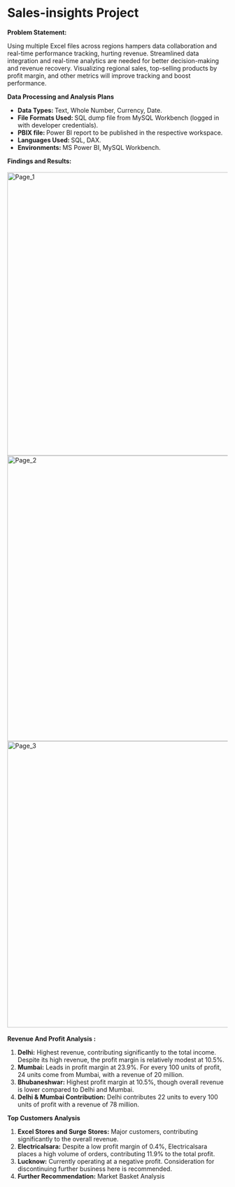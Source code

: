 # Sales-insights Project
<b>Problem Statement:</b> 

Using multiple Excel files across regions hampers data collaboration and real-time performance tracking, hurting revenue. Streamlined data integration and real-time analytics are needed for better decision-making and revenue recovery. Visualizing regional sales, top-selling products by profit margin, and other metrics will improve tracking and boost performance.

<b>Data Processing and Analysis Plans</b> <br />
<ul>
<li><b>Data Types: </b>Text, Whole Number, Currency, Date.</li>
<li><b>File Formats Used: </b>SQL dump file from MySQL Workbench (logged in with developer credentials). </li>
<li><b>PBIX file: </b> Power BI report to be published in the respective workspace. </li>
<li><b>Languages Used: </b>SQL, DAX. </li>
<li><b>Environments: </b>MS Power BI, MySQL Workbench. </li>
</ul>
<b> Findings and Results: </b> <br />
<br />
<img width="647" alt="Page_1" src="https://github.com/user-attachments/assets/dcdc8609-d2a7-481d-ae0f-67d92eb698ef"><br />
<img width="652" alt="Page_2" src="https://github.com/user-attachments/assets/c7700f1c-69ed-475b-af3a-8d3efad0a42e"><br />
<img width="654" alt="Page_3" src="https://github.com/user-attachments/assets/82e6d15d-06b5-4382-abbd-41229196f2c8">
<br/>
<br/>
<b> Revenue And Profit Analysis : </b>

<ol>
  <li><b>Delhi:</b> Highest revenue, contributing significantly to the total income. Despite its high revenue, the profit margin is relatively modest at 10.5%.</li>
  <li><b>Mumbai:</b> Leads in profit margin at 23.9%. For every 100 units of profit, 24 units come from Mumbai, with a revenue of 20 million.</li>
  <li><b>Bhubaneshwar:</b> Highest profit margin at 10.5%, though overall revenue is lower compared to Delhi and Mumbai.</li>
  <li><b>Delhi & Mumbai Contribution:</b> Delhi contributes 22 units to every 100 units of profit with a revenue of 78 million.</li>
</ol>

<b>  Top Customers Analysis</b> <br />

<ol>
  <li><b>Excel Stores and Surge Stores:</b> Major customers, contributing significantly to the overall revenue.</li>
  <li><b>Electricalsara:</b> Despite a low profit margin of 0.4%, Electricalsara places a high volume of orders, contributing 11.9% to the total profit.</li>
  <li><b>Lucknow:</b> Currently operating at a negative profit. Consideration for discontinuing further business here is recommended.</li>
  <li><b>Further Recommendation:</b> Market Basket Analysis</li>
</ol>







